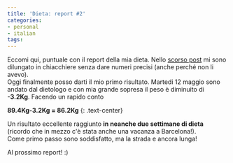 ```yaml
---
title: 'Dieta: report #2'
categories:
- personal
- italian
tags:
---
```

Eccomi qui, puntuale con il report della mia dieta. Nello [scorso
post]({{site.url}}/2009/05/09/dieta-report-1/) mi sono dilungato in
chiacchiere senza dare numeri precisi (anche perché non li avevo).  
Oggi finalmente posso darti il mio primo risultato. Martedi 12 maggio sono
andato dal dietologo e con mia grande sopresa il peso è diminuito di
**-3.2Kg**. Facendo un rapido conto

**89.4Kg-3.2Kg = 86.2Kg**
{: .text-center}

Un risultato eccellente raggiunto **in neanche due settimane di dieta**
(ricordo che in mezzo c'è stata anche una vacanza a Barcelona!).  
Come primo passo sono soddisfatto, ma la strada e ancora lunga!

Al prossimo report! :)

